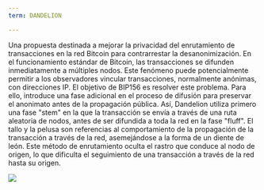 ```yaml
---
term: DANDELION

---
```

Una propuesta destinada a mejorar la privacidad del enrutamiento de transacciones en la red Bitcoin para contrarrestar la desanonimización. En el funcionamiento estándar de Bitcoin, las transacciones se difunden inmediatamente a múltiples nodos. Este fenómeno puede potencialmente permitir a los observadores vincular transacciones, normalmente anónimas, con direcciones IP. El objetivo de BIP156 es resolver este problema. Para ello, introduce una fase adicional en el proceso de difusión para preservar el anonimato antes de la propagación pública. Así, Dandelion utiliza primero una fase "stem" en la que la transacción se envía a través de una ruta aleatoria de nodos, antes de ser difundida a toda la red en la fase "fluff". El tallo y la pelusa son referencias al comportamiento de la propagación de la transacción a través de la red, asemejándose a la forma de un diente de león. Este método de enrutamiento oculta el rastro que conduce al nodo de origen, lo que dificulta el seguimiento de una transacción a través de la red hasta su origen.

![](../../dictionnaire/assets/36.webp)